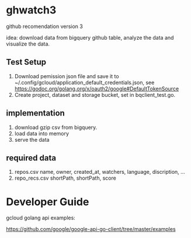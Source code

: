 # ghwatch3
github recomendation version 3

idea: download data from bigquery github table, analyze the data 
 and visualize the data.

## Test Setup
1. Download pemission json file and save it to 
   ~/.config/gcloud/application_default_credentials.json, see 
   https://godoc.org/golang.org/x/oauth2/google#DefaultTokenSource
2. Create project, dataset and storage bucket, set in bqclient_test.go.

## implementation
1. download gzip csv from bigquery. 
1. load data into memory
1. serve the data

## required data
1. repos.csv
	name, owner, created_at, watchers, language, discription, ...
1. repo_recs.csv
    shortPath, shortPath, score

# Developer Guide

gcloud golang api examples:

https://github.com/google/google-api-go-client/tree/master/examples
